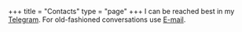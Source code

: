 +++
title = "Contacts"
type = "page"
+++
I can be reached best in my [Telegram](https://t.me/zeroxceed). For old-fashioned conversations use [E-mail](mailto:me+blog@0xceed.com).